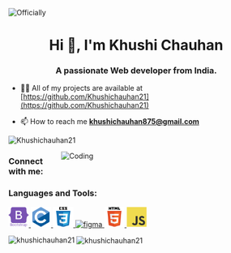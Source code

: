 ![Officially](https://user-images.githubusercontent.com/77223944/148965605-5166a2dc-f750-4b9f-800a-d3e91ae5374f.png)
<h1 align="center">Hi 👋, I'm Khushi Chauhan</h1>
<h3 align="center">A passionate Web developer from India.</h3>

- 👨‍💻 All of my projects are available at [https://github.com/Khushichauhan21](https://github.com/Khushichauhan21)

- 📫 How to reach me **khushichauhan875@gmail.com**
<p align="left">
 <img src="https://komarev.com/ghpvc/?username=khushichauhan21&label=Profile+views&color=129e00&style=plastic" alt="Khushichauhan21" >
 </p>
<img align="right" alt="Coding" width="400" src="https://cdn.dribbble.com/users/2646423/screenshots/5507196/computer.gif">
<h3 align="left">Connect with me:</h3>
<p align="left">
</p>

<h3 align="left">Languages and Tools:</h3>
<p align="left"> <a href="https://getbootstrap.com" target="_blank" rel="noreferrer"> <img src="https://raw.githubusercontent.com/devicons/devicon/master/icons/bootstrap/bootstrap-plain-wordmark.svg" alt="bootstrap" width="40" height="40"/> </a> <a href="https://www.cprogramming.com/" target="_blank" rel="noreferrer"> <img src="https://raw.githubusercontent.com/devicons/devicon/master/icons/c/c-original.svg" alt="c" width="40" height="40"/> </a> <a href="https://www.w3schools.com/css/" target="_blank" rel="noreferrer"> <img src="https://raw.githubusercontent.com/devicons/devicon/master/icons/css3/css3-original-wordmark.svg" alt="css3" width="40" height="40"/> </a> <a href="https://www.figma.com/" target="_blank" rel="noreferrer"> <img src="https://www.vectorlogo.zone/logos/figma/figma-icon.svg" alt="figma" width="40" height="40"/> </a> <a href="https://www.w3.org/html/" target="_blank" rel="noreferrer"> <img src="https://raw.githubusercontent.com/devicons/devicon/master/icons/html5/html5-original-wordmark.svg" alt="html5" width="40" height="40"/> </a> <a href="https://developer.mozilla.org/en-US/docs/Web/JavaScript" target="_blank" rel="noreferrer"> <img src="https://raw.githubusercontent.com/devicons/devicon/master/icons/javascript/javascript-original.svg" alt="javascript" width="40" height="40"/> </a> </p>

<p><img align="left" src="https://github-readme-stats.vercel.app/api/top-langs?username=khushichauhan21&show_icons=true&locale=en&layout=compact" alt="khushichauhan21" /></p>

<p>&nbsp;<img align="center" src="https://github-readme-stats.vercel.app/api?username=khushichauhan21&show_icons=true&locale=en" alt="khushichauhan21" /></p>
